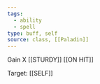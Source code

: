 ```yaml
---
tags:
  - ability
  - spell
type: buff, self
source: class, [[Paladin]]
---
```


Gain X [[STURDY]] [[ON HIT]]

Target: [[SELF]]
